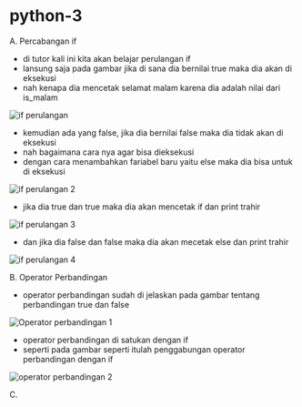 # python-3

A. Percabangan if

- di tutor kali ini kita akan belajar perulangan if
- lansung saja pada gambar jika di sana dia bernilai true maka dia akan di eksekusi
- nah kenapa dia mencetak selamat malam karena dia adalah nilai dari is_malam

![if perulangan](https://user-images.githubusercontent.com/93004934/140731963-6f579732-7269-4428-a3ba-3d9141272cdd.png)

- kemudian ada yang false, jika dia bernilai false maka dia tidak akan di eksekusi
- nah bagaimana cara nya agar bisa dieksekusi
- dengan cara menambahkan fariabel baru yaitu else maka dia bisa untuk di eksekusi

![if perulangan 2](https://user-images.githubusercontent.com/93004934/140732506-f8067857-4037-4301-b627-551dfa32f41f.png)

- jika dia true dan true maka dia akan mencetak if dan print trahir

![if perulangan 3](https://user-images.githubusercontent.com/93004934/140735333-0acdf0f2-67da-4b74-96e7-10a8dcae686a.png)

- dan jika dia false dan false maka dia akan mecetak else dan print trahir

![if perulangan 4](https://user-images.githubusercontent.com/93004934/140735583-f580f152-52d1-48d3-ab5c-fafe22de1cbf.png)

B. Operator Perbandingan

- operator perbandingan sudah di jelaskan pada gambar tentang perbandingan true dan false

![Operator perbandingan 1](https://user-images.githubusercontent.com/93004934/140739196-b9ad5778-453c-430a-b740-40e377ffa12c.png)

- operator perbandingan di satukan dengan if
- seperti pada gambar seperti itulah penggabungan operator perbandingan dengan if

![operator perbandingan 2](https://user-images.githubusercontent.com/93004934/140739384-059da06a-6450-4d2a-a178-208eb0a59f01.png)

C.






